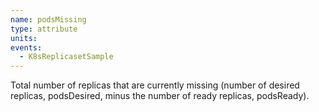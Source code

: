 ```yaml
---
name: podsMissing
type: attribute
units:
events:
  - K8sReplicasetSample
---
```


Total number of replicas that are currently missing (number of desired replicas, podsDesired, minus the number of ready replicas, podsReady).